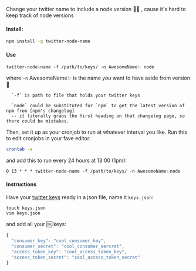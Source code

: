 Change your twitter name to include a node version 💄✨ , cause it's hard to keep track of node versions

#### Install:

```bash
npm install -g twitter-node-name
```


#### Use
```
twitter-node-name -f /path/to/keys/ -n AwesomeName✨ node
```

where 
      `-n` AwesomeName✨ is the name *you* want to have aside from version 🐨

      `-f` is path to file that holds your twitter keys
      
      `node` could be substituted for `npm` to get the latest version of npm from [npm's changelog] 
      -- it literally grabs the first heading on that changelog page, so there could be mistakes. 

Then, set it up as your cronjob to run at whatever interval you like. Run this to edit cronjobs in your fave editor:

```bash
crontab -e
```
and add this to run every 24 hours at 13:00 (1pm):

```
0 13 * * * twitter-node-name -f /path/to/keys/ -n AwesomeName✨node 
```

#### Instructions

Have your [twitter keys](https://dev.twitter.com/oauth/overview) ready in a json file, name it `keys.json`: 

```
touch keys.json
vim keys.json
```

and add all your 🆒  keys:
```javascript
{
  "consumer_key": "cool_consumer_key",
  "consumer_secret": "cool_consumer_sercret",
  "access_token_key": "cool_access_token_key",
  "access_token_secret": "cool_access_token_secret"
}
```
[`npm changelog`]: https://github.com/npm/npm/blob/master/CHANGELOG.md